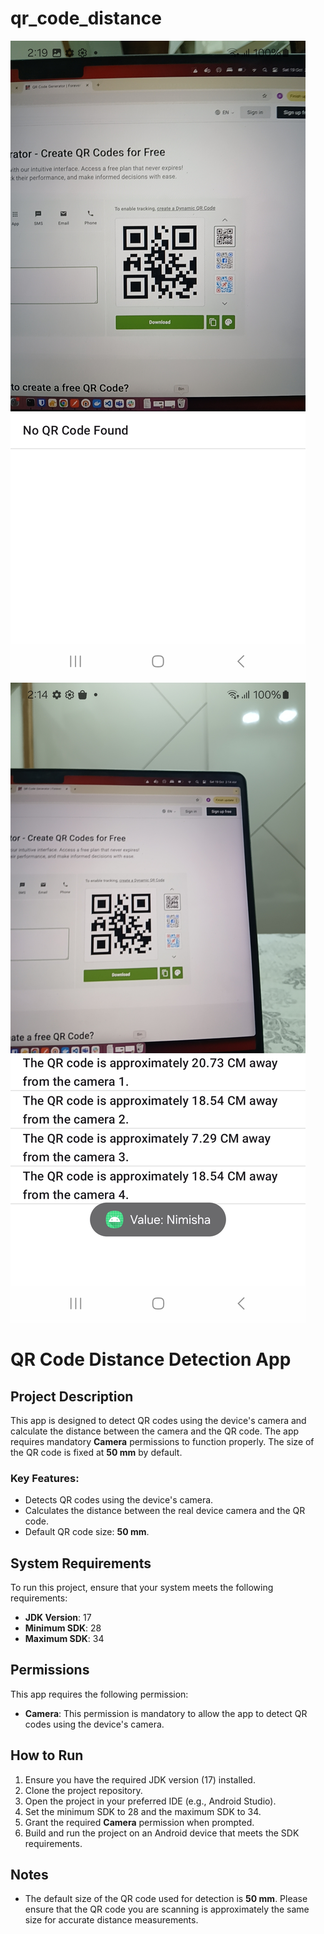 # qr_code_distance
![No QR code found](screen_shots/image_no_qr_found.jpg)
![With distance](screen_shots/image_with_distance.jpg)

# QR Code Distance Detection App

## Project Description

This app is designed to detect QR codes using the device's camera and calculate the distance between the camera and the QR code. The app requires mandatory **Camera** permissions to function properly. The size of the QR code is fixed at **50 mm** by default.

### Key Features:
- Detects QR codes using the device's camera.
- Calculates the distance between the real device camera and the QR code.
- Default QR code size: **50 mm**.

## System Requirements

To run this project, ensure that your system meets the following requirements:

- **JDK Version**: 17
- **Minimum SDK**: 28
- **Maximum SDK**: 34

## Permissions

This app requires the following permission:
- **Camera**: This permission is mandatory to allow the app to detect QR codes using the device's camera.

## How to Run

1. Ensure you have the required JDK version (17) installed.
2. Clone the project repository.
3. Open the project in your preferred IDE (e.g., Android Studio).
4. Set the minimum SDK to 28 and the maximum SDK to 34.
5. Grant the required **Camera** permission when prompted.
6. Build and run the project on an Android device that meets the SDK requirements.

## Notes

- The default size of the QR code used for detection is **50 mm**. Please ensure that the QR code you are scanning is approximately the same size for accurate distance measurements.


